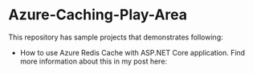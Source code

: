 # Azure-Caching-Play-Area

This repository has sample projects that demonstrates following:

 - How to use Azure Redis Cache with ASP.NET Core application. Find more information about this in my post here:
